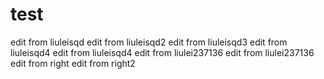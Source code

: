 # test
edit from liuleisqd
edit from liuleisqd2
edit from liuleisqd3
edit from liuleisqd4
edit from liuleisqd4
edit from liulei237136
edit from liulei237136
edit from right
edit from right2
